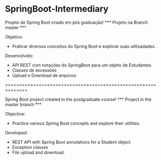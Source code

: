 # SpringBoot-Intermediary
Projeto de Spring Boot criado em pós graduação!
*** Projeto na Branch master ***
 
Objetivo:
- Praticar diversos conceitos do Spring Boot e explorar suas utilizadades.

Desenvolvido:
- API REST com notações do SpringBoot para um objeto de Estudantes.
- Classes de excessões
- Upload e Download de arquivos.

==============================================================

Spring Boot project created in the postgraduate course!
*** Project in the master branch ***

Objective:
- Practice various Spring Boot concepts and explore their utilities.

Developed:
- REST API with Spring Boot annotations for a Student object.
- Exception classes
- File upload and download.

